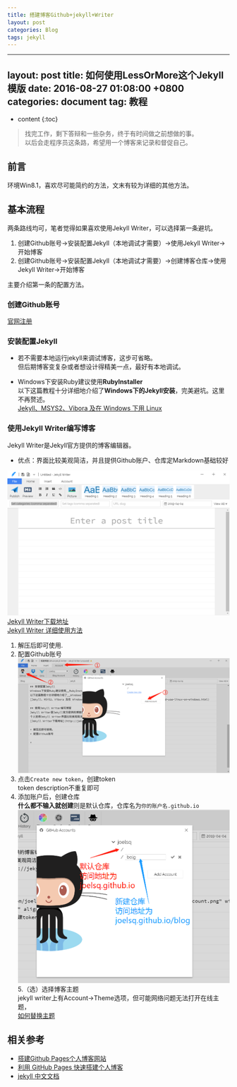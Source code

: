 ```yaml
---
title: 搭建博客Github+jekyll+Writer
layout: post
categories: Blog
tags: jekyll
---
```

---
layout: post
title:  如何使用LessOrMore这个Jekyll模版
date:   2016-08-27 01:08:00 +0800
categories: document
tag: 教程
---

* content
{:toc}



> 找完工作，剩下答辩和一些杂务，终于有时间做之前想做的事。  
> 以后会走程序员这条路，希望用一个博客来记录和督促自己。    

## 前言  
环境Win8.1，喜欢尽可能简约的方法，文末有较为详细的其他方法。


## 基本流程  
两条路线均可，笔者觉得如果喜欢使用Jekyll Writer，可以选择第一条避坑。
1. 创建Github账号->安装配置Jekyll（本地调试才需要）->使用Jekyll Writer->开始博客
2. 创建Github账号->安装配置Jekyll（本地调试才需要）->创建博客仓库->使用Jekyll Writer->开始博客

主要介绍第一条的配置方法。

### 创建Github账号  
 
[官网注册](https://github.com/)  

### 安装配置Jekyll  

* 若不需要本地运行jekyll来调试博客，这步可省略。  
但后期博客变复杂或者想设计得精美一点，最好有本地调试。  

* Windows下安装Ruby建议使用**RubyInstaller**  
以下这篇教程十分详细地介绍了**Windows下的Jekyll安装**，完美避坑。这里不再赘述。  
[Jekyll、MSYS2、Vibora 及在 Windows 下用 Linux](https://kaffa.im/jekyll-msys2-vibora-and-use-linux-on-windows.html)  

### 使用Jekyll Writer编写博客    
Jekyll Writer是Jekyll官方提供的博客编辑器。
* 优点：界面比较美观简洁，并且提供Github账户、仓库定Markdown基础较好
 

![jekyll Writer主面板](https://github.com/joelsq/joelsq.github.io/raw/master/styles/images/buildBlog/buildBlog-why-jekyllWriter.png)  
[Jekyll Writer下载地址](http://jekyllwriter.com/)  
[Jekyll Writer 详细使用方法](https://sdk.cn/news/3811)  

1. 解压后即可使用.  
2. 配置Github账号  
![配置Github账号](https://github.com/joelsq/joelsq.github.io/raw/master/styles/images/buildBlog/buildBlog-sett_account.png)
3. 点击`Create new token`，创建token  
token description不重复即可
4. 添加账户后，创建仓库  
**什么都不输入就创建**则是默认仓库，仓库名为`你的账户名.github.io`  
![创建仓库](https://github.com/joelsq/joelsq.github.io/raw/master/styles/images/buildBlog/buildBolg-new-resp.png)
5.（选）选择博客主题  
jekyll writer上有Account->Theme选项，但可能网络问题无法打开在线主题，   
[如何替换主题](https://www.jianshu.com/p/da1287bc7874)


## 相关参考  
* [搭建Github Pages个人博客网站](https://blog.csdn.net/KNIGH_YUN/article/details/79774344#6)  
* [利用 GitHub Pages 快速搭建个人博客](https://www.jianshu.com/p/e68fba58f75c)  
* [jekyll 中文文档](https://www.jekyll.com.cn/docs/structe/)